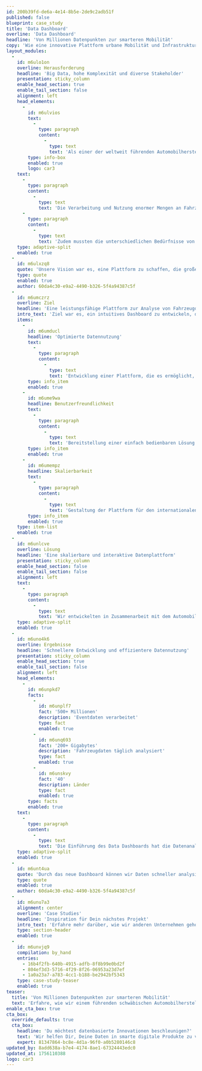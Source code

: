 ```yaml
---
id: 200b39fd-de6a-4e14-8b5e-2de9c2adb51f
published: false
blueprint: case_study
title: 'Data Dashboard'
overline: 'Data Dashboard'
headline: 'Von Millionen Datenpunkten zur smarteren Mobilität'
copy: 'Wie eine innovative Plattform urbane Mobilität und Infrastrukturen weltweit verbessert.'
layout_modules:
  -
    id: m6ulo1on
    overline: Herausforderung
    headline: 'Big Data, hohe Komplexität und diverse Stakeholder'
    presentation: sticky_column
    enable_head_section: true
    enable_tail_section: false
    alignment: left
    head_elements:
      -
        id: m6ulvios
        text:
          -
            type: paragraph
            content:
              -
                type: text
                text: 'Als einer der weltweit führenden Automobilhersteller steht das Unternehmen für Innovation, Qualität und Premium-Mobilität. Neben der Entwicklung intelligenter Fahrzeuge setzt es verstärkt auf digitale Technologien und datenbasierte Services, um urbane Mobilität effizienter und nachhaltiger zu gestalten.'
        type: info-box
        enabled: true
        logo: car3
    text:
      -
        type: paragraph
        content:
          -
            type: text
            text: 'Die Verarbeitung und Nutzung enormer Mengen an Fahrzeug-Eventdaten stellten eine große Herausforderung dar. Die Plattform musste eine intuitive Nutzerführung bieten und gleichzeitig leistungsstark genug sein, um große Datenmengen in Echtzeit zu analysieren.'
      -
        type: paragraph
        content:
          -
            type: text
            text: 'Zudem mussten die unterschiedlichen Bedürfnisse von Produktmanagern, Data Scientists und Kunden berücksichtigt werden. Das Dashboard sollte sowohl für externe Kunden als auch für interne Vertriebsmitarbeiter des Automobilherstellers als interaktive Lösung dienen.'
    type: adaptive-split
    enabled: true
  -
    id: m6ulxzq8
    quote: 'Unsere Vision war es, eine Plattform zu schaffen, die große Datenmengen nicht nur analysierbar macht, sondern auch echten Mehrwert für die urbane Mobilität liefert.'
    type: quote
    enabled: true
    author: 60da4c30-e9a2-4490-b326-5f4a94387c5f
  -
    id: m6umczrz
    overline: Ziel
    headline: 'Eine leistungsfähige Plattform zur Analyse von Fahrzeugdaten'
    intro_text: 'Ziel war es, ein intuitives Dashboard zu entwickeln, das die Analyse und Nutzung von Fahrzeugdaten optimiert und den Vertrieb datenbasierter Produkte unterstützt.'
    items:
      -
        id: m6umducl
        headline: 'Optimierte Datennutzung'
        text:
          -
            type: paragraph
            content:
              -
                type: text
                text: 'Entwicklung einer Plattform, die es ermöglicht, große Mengen an Fahrzeugdaten effizient zu analysieren und zu visualisieren.'
        type: info_item
        enabled: true
      -
        id: m6ume9wa
        headline: Benutzerfreundlichkeit
        text:
          -
            type: paragraph
            content:
              -
                type: text
                text: 'Bereitstellung einer einfach bedienbaren Lösung für verschiedene Stakeholder, von Kunden bis hin zu Vertriebsmitarbeitern.'
        type: info_item
        enabled: true
      -
        id: m6umempz
        headline: Skalierbarkeit
        text:
          -
            type: paragraph
            content:
              -
                type: text
                text: 'Gestaltung der Plattform für den internationalen Einsatz in über 40 Ländern mit potenziellen Erweiterungen für zukünftige Datenprodukte.'
        type: info_item
        enabled: true
    type: item-list
    enabled: true
  -
    id: m6unlcve
    overline: Lösung
    headline: 'Eine skalierbare und interaktive Datenplattform'
    presentation: sticky_column
    enable_head_section: false
    enable_tail_section: false
    alignment: left
    text:
      -
        type: paragraph
        content:
          -
            type: text
            text: 'Wir entwickelten in Zusammenarbeit mit dem Automobilhersteller eine benutzerfreundliche Webanwendung, die Fahrzeugdaten effizient verarbeitet und aussagekräftige Analysen ermöglicht.'
    type: adaptive-split
    enabled: true
  -
    id: m6uno4k6
    overline: Ergebnisse
    headline: 'Schnellere Entwicklung und effizientere Datennutzung'
    presentation: sticky_column
    enable_head_section: true
    enable_tail_section: false
    alignment: left
    head_elements:
      -
        id: m6unpkd7
        facts:
          -
            id: m6unplf7
            fact: '500+ Millionen'
            description: 'Eventdaten verarbeitet'
            type: fact
            enabled: true
          -
            id: m6unq693
            fact: '200+ Gigabytes'
            description: 'Fahrzeugdaten täglich analysiert'
            type: fact
            enabled: true
          -
            id: m6unskvy
            fact: '40'
            description: Länder
            type: fact
            enabled: true
        type: facts
        enabled: true
    text:
      -
        type: paragraph
        content:
          -
            type: text
            text: 'Die Einführung des Data Dashboards hat die Datenanalyse und Entscheidungsfindung im Bereich der Fahrzeug- und Mobilitätsdaten revolutioniert. Die Plattform ermöglicht eine effizientere Nutzung von Fahrzeugdaten und hat die Entwicklungszeiten für datenbasierte Services drastisch verkürzt.'
    type: adaptive-split
    enabled: true
  -
    id: m6unt4ua
    quote: 'Durch das neue Dashboard können wir Daten schneller analysieren und nutzbar machen – ein echter Gamechanger für unsere datengetriebenen Services.'
    type: quote
    enabled: true
    author: 60da4c30-e9a2-4490-b326-5f4a94387c5f
  -
    id: m6unu7a3
    alignment: center
    overline: 'Case Studies'
    headline: 'Inspiration für Dein nächstes Projekt'
    intro_text: 'Erfahre mehr darüber, wie wir anderen Unternehmen geholfen haben, ihre digitalen Herausforderungen zu meistern.'
    type: section-header
    enabled: true
  -
    id: m6unvjq9
    compilation: by_hand
    entries:
      - 16b4f2fb-640b-4915-adfb-8f8b99e0bd2f
      - 804ef3d3-5716-4f29-8f26-06953a23d7ef
      - 1a0a23a7-a783-4cc1-b188-be2942bf5343
    type: case-study-teaser
    enabled: true
teaser:
  title: 'Von Millionen Datenpunkten zur smarteren Mobilität'
  text: 'Erfahre, wie wir einem führenden schwäbischen Automobilhersteller geholfen haben, aus über einer halben Milliarde Fahrzeugdaten ein digitales Produkt zu erschaffen, das urbane Mobilität und Infrastrukturen weltweit verbessert.'
enable_cta_box: true
cta_box:
  override_defaults: true
  cta_box:
    headline: 'Du möchtest datenbasierte Innovationen beschleunigen?'
    text: 'Wir helfen Dir, Deine Daten in smarte digitale Produkte zu verwandeln.'
    expert: 81347864-bc8e-4d1a-96f0-a0b5280146c8
updated_by: 8add638a-b7e4-4174-8ae1-67324443edc0
updated_at: 1756110388
logo: car3
---
```

